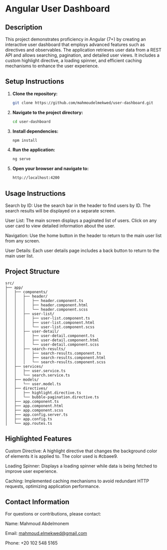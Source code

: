 # Angular User Dashboard

## Description
This project demonstrates proficiency in Angular (7+) by creating an interactive user dashboard that employs advanced features such as directives and observables. The application retrieves user data from a REST API and allows searching, pagination, and detailed user views. It includes a custom highlight directive, a loading spinner, and efficient caching mechanisms to enhance the user experience.

## Setup Instructions

1. **Clone the repository:**
   ```bash
   git clone https://github.com/mahmoudelmekwed/user-dashboard.git


2. **Navigate to the project directory:**
    ```bash
    cd user-dashboard

3. **Install dependencies:**
    ```bash
    npm install

4. **Run the application:**
    ```bash
    ng serve

5. **Open your browser and navigate to:**
    ```bash
    http://localhost:4200

## Usage Instructions
Search by ID: Use the search bar in the header to find users by ID. The search results will be displayed on a separate screen.

User List: The main screen displays a paginated list of users. Click on any user card to view detailed information about the user.

Navigation: Use the home button in the header to return to the main user list from any screen.

User Details: Each user details page includes a back button to return to the main user list.

## Project Structure
    src/
    ├── app/
    │   ├── components/
    │   │   ├── header/
    │   │   │   ├── header.component.ts
    │   │   │   ├── header.component.html
    │   │   │   └── header.component.scss
    │   │   ├── user-list/
    │   │   │   ├── user-list.component.ts
    │   │   │   ├── user-list.component.html
    │   │   │   └── user-list.component.scss
    │   │   ├── user-detail/
    │   │   │   ├── user-detail.component.ts
    │   │   │   ├── user-detail.component.html
    │   │   │   └── user-detail.component.scss
    │   │   ├── search-results/
    │   │   │   ├── search-results.component.ts
    │   │   │   ├── search-results.component.html
    │   │   │   └── search-results.component.scss
    │   ├── services/
    │   │   ├── user.service.ts
    │   │   └── search.service.ts
    │   ├── models/
    │   │   └── user.model.ts
    │   ├── directives/
    │   │   ├── highlight.directive.ts
    │   │   └── bubble-pagination.directive.ts
    │   ├── app.component.ts
    │   ├── app.component.html
    │   ├── app.component.scss
    │   ├── app.config.server.ts
    │   ├── app.config.ts
    │   └── app.routes.ts


## Highlighted Features

Custom Directive: A highlight directive that changes the background color of elements it is applied to. The color used is #cbaee9.

Loading Spinner: Displays a loading spinner while data is being fetched to improve user experience.

Caching: Implemented caching mechanisms to avoid redundant HTTP requests, optimizing application performance.

## Contact Information
For questions or contributions, please contact:

Name: Mahmoud Abdelmonem

Email: mahmoud.elmekwed@gmail.com

Phone: +20 102 548 5165
